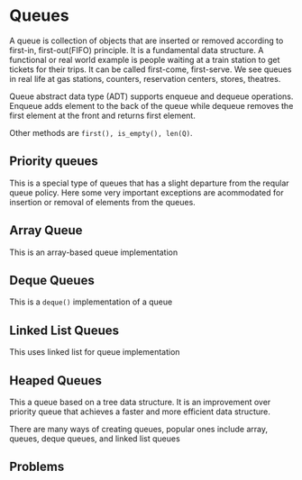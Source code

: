 # Queues

A queue is collection of objects that are inserted or removed according to first-in, first-out(FIFO) principle. It is a fundamental data structure. A functional or real world example is people waiting at a train station to get tickets for their trips. It can be called first-come, first-serve.
We see queues in real life at gas stations, counters, reservation centers, stores, theatres.

Queue abstract data type (ADT) supports enqueue and dequeue operations. Enqueue adds element to the back of the queue while dequeue removes the first element at the front and returns first element.

Other methods are `first(), is_empty(), len(Q)`.

## Priority queues

This is a special type of queues that has a slight departure from the reqular queue policy. Here some very important exceptions are acommodated for insertion or removal of elements from the queues.

## Array Queue

This is an array-based queue implementation

## Deque Queues

This is a `deque()` implementation of a queue

## Linked List Queues

This uses linked list for queue implementation

## Heaped Queues

This a queue based on a tree data structure. It is an improvement over priority queue that achieves a faster and more efficient data structure.

There are many ways of creating queues, popular ones include array, queues, deque queues, and linked list queues

## Problems
